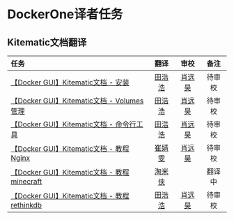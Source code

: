 # DockerOne译者任务


## Kitematic文档翻译

| 任务 | 翻译 | 审校 | 备注 |
|:------|:----------:|:----------:|:----------:|
| [【Docker GUI】Kitematic文档 - 安装](https://github.com/DockerOne-CN/kitematic-docs-CN/blob/master/kitematic-install-cn.md) | [田浩浩](http://dockerone.com/people/llitfkitfk) | [肖远昊](http://dockerone.com/people/xiaoyh) | 待审校 | 
| [【Docker GUI】Kitematic文档 - Volumes管理](https://github.com/DockerOne-CN/kitematic-docs-CN/blob/master/kitematic-volumes-cn.md) | [田浩浩](http://dockerone.com/people/llitfkitfk)  | [肖远昊](http://dockerone.com/people/xiaoyh) | 待审校 |
| [【Docker GUI】Kitematic文档 - 命令行工具](https://github.com/DockerOne-CN/kitematic-docs-CN/blob/master/kitematic-cli-cn.md) | [田浩浩](http://dockerone.com/people/llitfkitfk) | [肖远昊](http://dockerone.com/people/xiaoyh) | 待审校 |
| [【Docker GUI】Kitematic文档 - 教程Nginx](https://github.com/DockerOne-CN/kitematic-docs-CN/blob/master/kitematic-tutorials-nginx-cn.md) | [崔婧雯](http://dockerone.com/people/%E5%B4%94%E5%A9%A7%E9%9B%AF)  | [肖远昊](http://dockerone.com/people/xiaoyh) | 待审校 |
| [【Docker GUI】Kitematic文档 - 教程minecraft](https://github.com/DockerOne-CN/kitematic-docs-CN/blob/master/kitematic-tutorials-minecraft-cn.md) | [淘米侠](http://dockerone.com/people/%E5%90%B4%E9%94%A6%E6%99%9F) | | 翻译中 |
| [【Docker GUI】Kitematic文档 - 教程rethinkdb](https://github.com/DockerOne-CN/kitematic-docs-CN/blob/master/kitematic-tutorials-rethinkdb-cn.md) | [田浩浩](http://dockerone.com/people/llitfkitfk) | [肖远昊](http://dockerone.com/people/xiaoyh) | 待审校 |



